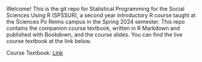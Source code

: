 Welcome! This is the git repo for Statistical Programming for the Social Sciences Using R (SPSSUR), a second year introductory R course taught at the Sciences Po Reims campus in the Spring 2024 semester.  This repo contains the companion course textbook, written in R Markdown and published with Bookdown, and the course slides.  You can find the live course textbook at the link below.

Course Textbook: <a href="https://wstubenbord.github.io/ScPoSPSSUR/">Link</a>